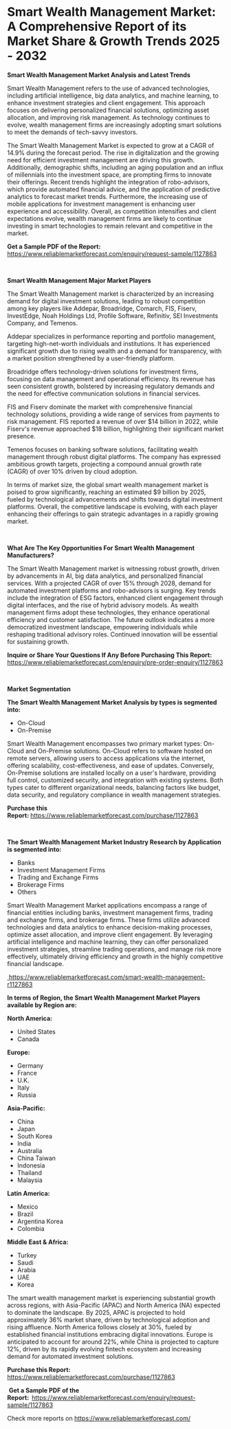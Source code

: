 <p><h1>Smart Wealth Management Market: A Comprehensive Report of its Market Share & Growth Trends 2025 - 2032</h1></p><p><strong>Smart Wealth Management Market Analysis and Latest Trends</strong></p>
<p><p>Smart Wealth Management refers to the use of advanced technologies, including artificial intelligence, big data analytics, and machine learning, to enhance investment strategies and client engagement. This approach focuses on delivering personalized financial solutions, optimizing asset allocation, and improving risk management. As technology continues to evolve, wealth management firms are increasingly adopting smart solutions to meet the demands of tech-savvy investors.</p><p>The Smart Wealth Management Market is expected to grow at a CAGR of 14.9% during the forecast period. The rise in digitalization and the growing need for efficient investment management are driving this growth. Additionally, demographic shifts, including an aging population and an influx of millennials into the investment space, are prompting firms to innovate their offerings. Recent trends highlight the integration of robo-advisors, which provide automated financial advice, and the application of predictive analytics to forecast market trends. Furthermore, the increasing use of mobile applications for investment management is enhancing user experience and accessibility. Overall, as competition intensifies and client expectations evolve, wealth management firms are likely to continue investing in smart technologies to remain relevant and competitive in the market.</p></p>
<p><strong>Get a Sample PDF of the Report:&nbsp;</strong> <a href="https://www.reliablemarketforecast.com/enquiry/request-sample/1127863?utm_campaign=2803&utm_medium=2&utm_source=Github&utm_content=ia&utm_term=06032025&utm_id=smart-wealth-management">https://www.reliablemarketforecast.com/enquiry/request-sample/1127863</a></p>
<p>&nbsp;</p>
<p><strong>Smart Wealth Management Major Market Players</strong></p>
<p><p>The Smart Wealth Management market is characterized by an increasing demand for digital investment solutions, leading to robust competition among key players like Addepar, Broadridge, Comarch, FIS, Fiserv, InvestEdge, Noah Holdings Ltd, Profile Software, Refinitiv, SEI Investments Company, and Temenos.</p><p>Addepar specializes in performance reporting and portfolio management, targeting high-net-worth individuals and institutions. It has experienced significant growth due to rising wealth and a demand for transparency, with a market position strengthened by a user-friendly platform.</p><p>Broadridge offers technology-driven solutions for investment firms, focusing on data management and operational efficiency. Its revenue has seen consistent growth, bolstered by increasing regulatory demands and the need for effective communication solutions in financial services.</p><p>FIS and Fiserv dominate the market with comprehensive financial technology solutions, providing a wide range of services from payments to risk management. FIS reported a revenue of over $14 billion in 2022, while Fiserv's revenue approached $18 billion, highlighting their significant market presence.</p><p>Temenos focuses on banking software solutions, facilitating wealth management through robust digital platforms. The company has expressed ambitious growth targets, projecting a compound annual growth rate (CAGR) of over 10% driven by cloud adoption.</p><p>In terms of market size, the global smart wealth management market is poised to grow significantly, reaching an estimated $9 billion by 2025, fueled by technological advancements and shifts towards digital investment platforms. Overall, the competitive landscape is evolving, with each player enhancing their offerings to gain strategic advantages in a rapidly growing market.</p></p>
<p>&nbsp;</p>
<p><strong>What Are The Key Opportunities For Smart Wealth Management Manufacturers?</strong></p>
<p><p>The Smart Wealth Management market is witnessing robust growth, driven by advancements in AI, big data analytics, and personalized financial services. With a projected CAGR of over 15% through 2028, demand for automated investment platforms and robo-advisors is surging. Key trends include the integration of ESG factors, enhanced client engagement through digital interfaces, and the rise of hybrid advisory models. As wealth management firms adopt these technologies, they enhance operational efficiency and customer satisfaction. The future outlook indicates a more democratized investment landscape, empowering individuals while reshaping traditional advisory roles. Continued innovation will be essential for sustaining growth.</p></p>
<p><strong>Inquire or Share Your Questions If Any Before Purchasing This Report:</strong> <a href="https://www.reliablemarketforecast.com/enquiry/pre-order-enquiry/1127863?utm_campaign=2803&utm_medium=2&utm_source=Github&utm_content=ia&utm_term=06032025&utm_id=smart-wealth-management">https://www.reliablemarketforecast.com/enquiry/pre-order-enquiry/1127863</a></p>
<p>&nbsp;</p>
<p><strong>Market Segmentation</strong></p>
<p><strong>The Smart Wealth Management Market Analysis by types is segmented into:</strong></p>
<p><ul><li>On-Cloud</li><li>On-Premise</li></ul></p>
<p><p>Smart Wealth Management encompasses two primary market types: On-Cloud and On-Premise solutions. On-Cloud refers to software hosted on remote servers, allowing users to access applications via the internet, offering scalability, cost-effectiveness, and ease of updates. Conversely, On-Premise solutions are installed locally on a user's hardware, providing full control, customized security, and integration with existing systems. Both types cater to different organizational needs, balancing factors like budget, data security, and regulatory compliance in wealth management strategies.</p></p>
<p><strong>Purchase this Report:&nbsp;</strong><a href="https://www.reliablemarketforecast.com/purchase/1127863?utm_campaign=2803&utm_medium=2&utm_source=Github&utm_content=ia&utm_term=06032025&utm_id=smart-wealth-management">https://www.reliablemarketforecast.com/purchase/1127863</a></p>
<p>&nbsp;</p>
<p><strong>The Smart Wealth Management Market Industry Research by Application is segmented into:</strong></p>
<p><ul><li>Banks</li><li>Investment Management Firms</li><li>Trading and Exchange Firms</li><li>Brokerage Firms</li><li>Others</li></ul></p>
<p><p>Smart Wealth Management Market applications encompass a range of financial entities including banks, investment management firms, trading and exchange firms, and brokerage firms. These firms utilize advanced technologies and data analytics to enhance decision-making processes, optimize asset allocation, and improve client engagement. By leveraging artificial intelligence and machine learning, they can offer personalized investment strategies, streamline trading operations, and manage risk more effectively, ultimately driving efficiency and growth in the highly competitive financial landscape.</p></p>
<p><a href="https://www.reliablemarketforecast.com/smart-wealth-management-r1127863?utm_campaign=2803&utm_medium=2&utm_source=Github&utm_content=ia&utm_term=06032025&utm_id=smart-wealth-management">&nbsp;https://www.reliablemarketforecast.com/smart-wealth-management-r1127863</a></p>
<p><strong>In terms of Region, the Smart Wealth Management Market Players available by Region are:</strong></p>
<p>
    <p> <strong> North America: </strong>
        <ul>
            <li>United States</li>
            <li>Canada</li>
        </ul>
        </p> 
    <p> <strong> Europe: </strong>
        <ul>
            <li>Germany</li>
            <li>France</li>
            <li>U.K.</li>
            <li>Italy</li>
            <li>Russia</li>
        </ul>
        </p> 
    <p> <strong> Asia-Pacific: </strong>
        <ul>
            <li>China</li>
            <li>Japan</li>
            <li>South Korea</li>
            <li>India</li>
            <li>Australia</li>
            <li>China Taiwan</li>
            <li>Indonesia</li>
            <li>Thailand</li>
            <li>Malaysia</li>
        </ul>
        </p> 
    <p> <strong> Latin America: </strong>
        <ul>
            <li>Mexico</li>
            <li>Brazil</li>
            <li>Argentina Korea</li>
            <li>Colombia</li>
        </ul>
        </p> 
    <p> <strong> Middle East & Africa: </strong>
        <ul>
            <li>Turkey</li>
            <li>Saudi</li>
            <li>Arabia</li>
            <li>UAE</li>
            <li>Korea</li>
        </ul>
    </p>
    </p>
<p><p>The smart wealth management market is experiencing substantial growth across regions, with Asia-Pacific (APAC) and North America (NA) expected to dominate the landscape. By 2025, APAC is projected to hold approximately 36% market share, driven by technological adoption and rising affluence. North America follows closely at 30%, fueled by established financial institutions embracing digital innovations. Europe is anticipated to account for around 22%, while China is projected to capture 12%, driven by its rapidly evolving fintech ecosystem and increasing demand for automated investment solutions.</p></p>
<p><strong>Purchase this Report: </strong><a href="https://www.reliablemarketforecast.com/purchase/1127863?utm_campaign=2803&utm_medium=2&utm_source=Github&utm_content=ia&utm_term=06032025&utm_id=smart-wealth-management">https://www.reliablemarketforecast.com/purchase/1127863</a></p>
<p>&nbsp;<strong>Get a Sample PDF of the Report:&nbsp;&nbsp;</strong><a href="https://www.reliablemarketforecast.com/enquiry/request-sample/1127863?utm_campaign=2803&utm_medium=2&utm_source=Github&utm_content=ia&utm_term=06032025&utm_id=smart-wealth-management">https://www.reliablemarketforecast.com/enquiry/request-sample/1127863</a></p>
<p><strong></strong></p>
<p>Check more reports on <a href="https://www.reliablemarketforecast.com/?utm_campaign=2803&utm_medium=2&utm_source=Github&utm_content=ia&utm_term=06032025&utm_id=smart-wealth-management">https://www.reliablemarketforecast.com/</a></p>